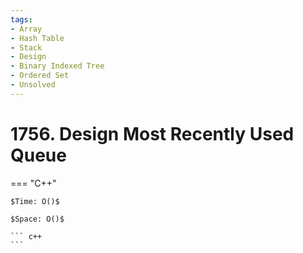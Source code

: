 ```yaml
---
tags:
- Array
- Hash Table
- Stack
- Design
- Binary Indexed Tree
- Ordered Set
- Unsolved
---
```



# 1756. Design Most Recently Used Queue

=== "C++"

    $Time: O()$

    $Space: O()$

    ``` c++
    ```
